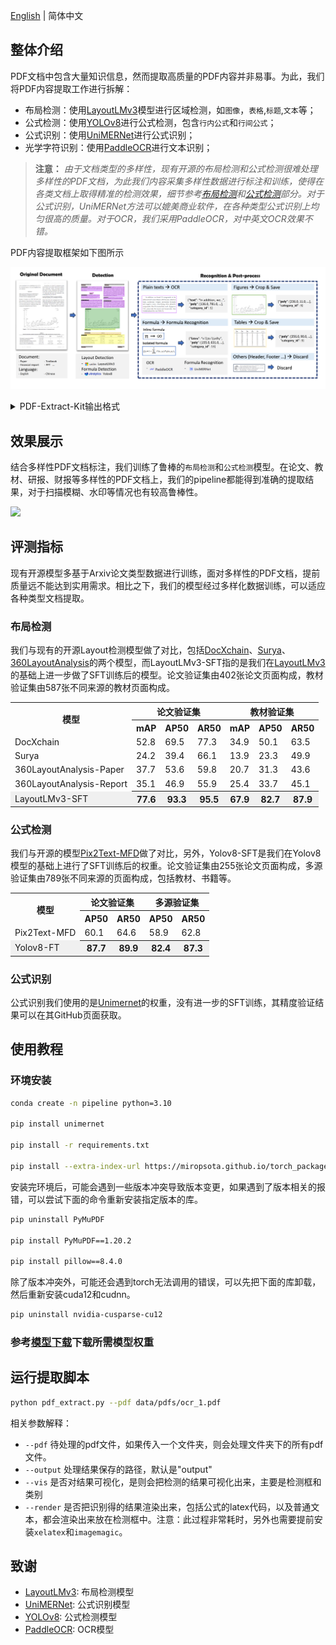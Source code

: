 [English](./README.md) | 简体中文

## 整体介绍

PDF文档中包含大量知识信息，然而提取高质量的PDF内容并非易事。为此，我们将PDF内容提取工作进行拆解：
- 布局检测：使用[LayoutLMv3](https://github.com/microsoft/unilm/tree/master/layoutlmv3)模型进行区域检测，如`图像`，`表格`,`标题`,`文本`等；
- 公式检测：使用[YOLOv8](https://github.com/ultralytics/ultralytics)进行公式检测，包含`行内公式`和`行间公式`；
- 公式识别：使用[UniMERNet](https://github.com/opendatalab/UniMERNet)进行公式识别；
- 光学字符识别：使用[PaddleOCR](https://github.com/PaddlePaddle/PaddleOCR)进行文本识别；

> **注意：** *由于文档类型的多样性，现有开源的布局检测和公式检测很难处理多样性的PDF文档，为此我们内容采集多样性数据进行标注和训练，使得在各类文档上取得精准的检测效果，细节参考[布局检测](#layout-anchor)和[公式检测](#mfd-anchor)部分。对于公式识别，UniMERNet方法可以媲美商业软件，在各种类型公式识别上均匀很高的质量。对于OCR，我们采用PaddleOCR，对中英文OCR效果不错。*


PDF内容提取框架如下图所示

![](assets/demo/pipeline_v2.png)


<details>
  <summary>PDF-Extract-Kit输出格式</summary>

```Bash
{
    "layout_dets": [    # 页中的元素
        {
            "category_id": 0, # 类别编号， 0~9，13~15
            "poly": [
                136.0, # 坐标为图片坐标，需要转换回pdf坐标, 顺序是 左上-右上-右下-左下的x,y坐标
                781.0,
                340.0,
                781.0,
                340.0,
                806.0,
                136.0,
                806.0
            ],
            "score": 0.69,   # 置信度
            "latex": ''      # 公式识别的结果，只有13,14有内容，其他为空，另外15是ocr的结果，这个key会换成text
        },
        ...
    ],
    "page_info": {         # 页信息：提取bbox时的分辨率大小，如果有缩放可以基于该信息进行对齐
        "page_no": 0,      # 页数
        "height": 1684,    # 页高
        "width": 1200      # 页宽
    }
}
```

其中category_id包含的类型如下：

```
{0: 'title',              # 标题
 1: 'plain text',         # 文本
 2: 'abandon',            # 包括页眉页脚页码和页面注释
 3: 'figure',             # 图片
 4: 'figure_caption',     # 图片描述
 5: 'table',              # 表格
 6: 'table_caption',      # 表格描述
 7: 'table_footnote',     # 表格注释
 8: 'isolate_formula',    # 行间公式（这个是layout的行间公式，优先级低于14）
 9: 'formula_caption',    # 行间公式的标号

 13: 'inline_formula',    # 行内公式
 14: 'isolated_formula',  # 行间公式
 15: 'ocr_text'}              # ocr识别结果
```
</details>


## 效果展示

结合多样性PDF文档标注，我们训练了鲁棒的`布局检测`和`公式检测`模型。在论文、教材、研报、财报等多样性的PDF文档上，我们的pipeline都能得到准确的提取结果，对于扫描模糊、水印等情况也有较高鲁棒性。


![](assets/demo/example.png)

## 评测指标

现有开源模型多基于Arxiv论文类型数据进行训练，面对多样性的PDF文档，提前质量远不能达到实用需求。相比之下，我们的模型经过多样化数据训练，可以适应各种类型文档提取。

<span id="layout-anchor"></span>
### 布局检测

我们与现有的开源Layout检测模型做了对比，包括[DocXchain](https://github.com/AlibabaResearch/AdvancedLiterateMachinery/tree/main/Applications/DocXChain)、[Surya](https://github.com/VikParuchuri/surya)、[360LayoutAnalysis](https://github.com/360AILAB-NLP/360LayoutAnalysis)的两个模型，而LayoutLMv3-SFT指的是我们在[LayoutLMv3](https://github.com/microsoft/unilm/blob/master/layoutlmv3)的基础上进一步做了SFT训练后的模型。论文验证集由402张论文页面构成，教材验证集由587张不同来源的教材页面构成。

<table>
    <tr>
        <th align="center" rowspan="2">模型</th> 
        <th colspan="3" align="center">论文验证集</th> 
        <th colspan="3" align="center">教材验证集</th> 
   </tr>
    <tr>
      	 <th>mAP</th>
         <th>AP50</th>
         <th>AR50</th>
         <th>mAP</th>
         <th>AP50</th>
         <th>AR50</th>    
    </tr>
    <tr>
        <td>DocXchain</td>
        <td>52.8</td>
        <td>69.5</td>
        <td>77.3</td> 
        <td>34.9</td>
        <td>50.1</td>
        <td>63.5</td>   
    </tr>
    <tr>
        <td>Surya</td>
        <td>24.2</td>
        <td>39.4</td>
        <td>66.1</td> 
        <td>13.9</td>
        <td>23.3</td>
        <td>49.9</td>   
    </tr>
    <tr>
        <td>360LayoutAnalysis-Paper</td>
        <td>37.7</td>
        <td>53.6</td>
        <td>59.8</td> 
        <td>20.7</td>
        <td>31.3</td>
        <td>43.6</td>   
    </tr>
    <tr>
        <td>360LayoutAnalysis-Report</td>
        <td>35.1</td>
        <td>46.9</td>
        <td>55.9</td> 
        <td>25.4</td>
        <td>33.7</td>
        <td>45.1</td>   
    </tr>
    <tr>
        <td bgcolor="#f0f0f0">LayoutLMv3-SFT</td>
        <th bgcolor="#f0f0f0">77.6</th>
        <th bgcolor="#f0f0f0">93.3</th>
        <th bgcolor="#f0f0f0">95.5</th> 
        <th bgcolor="#f0f0f0">67.9</th>
        <th bgcolor="#f0f0f0">82.7</th>
        <th bgcolor="#f0f0f0">87.9</th>   
    </tr>
</table>


<span id="mfd-anchor"></span>
### 公式检测

我们与开源的模型[Pix2Text-MFD](https://github.com/breezedeus/pix2text)做了对比，另外，Yolov8-SFT是我们在Yolov8模型的基础上进行了SFT训练后的权重。论文验证集由255张论文页面构成，多源验证集由789张不同来源的页面构成，包括教材、书籍等。

<table>
    <tr>
        <th align="center" rowspan="2">模型</th> 
        <th colspan="2" align="center">论文验证集</th> 
        <th colspan="2" align="center">多源验证集</th> 
   </tr>
    <tr>
         <th>AP50</th>
         <th>AR50</th>
         <th>AP50</th>
         <th>AR50</th>    
    </tr>
    <tr>
        <td>Pix2Text-MFD</td>
        <td>60.1</td> 
        <td>64.6</td>
        <td>58.9</td>
        <td>62.8</td>   
    </tr>
    <tr>
        <td bgcolor="#f0f0f0">Yolov8-FT</td>
        <th bgcolor="#f0f0f0">87.7</th> 
        <th bgcolor="#f0f0f0">89.9</th>
        <th bgcolor="#f0f0f0">82.4</th>
        <th bgcolor="#f0f0f0">87.3</th>   
    </tr>
</table>

### 公式识别

公式识别我们使用的是[Unimernet](https://github.com/opendatalab/UniMERNet)的权重，没有进一步的SFT训练，其精度验证结果可以在其GitHub页面获取。


## 使用教程

### 环境安装

```bash
conda create -n pipeline python=3.10

pip install unimernet

pip install -r requirements.txt

pip install --extra-index-url https://miropsota.github.io/torch_packages_builder detectron2==0.6+pt2.2.2cu121
```

安装完环境后，可能会遇到一些版本冲突导致版本变更，如果遇到了版本相关的报错，可以尝试下面的命令重新安装指定版本的库。

```bash
pip uninstall PyMuPDF

pip install PyMuPDF==1.20.2

pip install pillow==8.4.0
```

除了版本冲突外，可能还会遇到torch无法调用的错误，可以先把下面的库卸载，然后重新安装cuda12和cudnn。

```bash
pip uninstall nvidia-cusparse-cu12
```

### 参考[模型下载](models/README.md)下载所需模型权重



## 运行提取脚本

```bash 
python pdf_extract.py --pdf data/pdfs/ocr_1.pdf
```

相关参数解释：
- `--pdf` 待处理的pdf文件，如果传入一个文件夹，则会处理文件夹下的所有pdf文件。
- `--output` 处理结果保存的路径，默认是"output"
- `--vis` 是否对结果可视化，是则会把检测的结果可视化出来，主要是检测框和类别
- `--render` 是否把识别得的结果渲染出来，包括公式的latex代码，以及普通文本，都会渲染出来放在检测框中。注意：此过程非常耗时，另外也需要提前安装`xelatex`和`imagemagic`。




## 致谢

   - [LayoutLMv3](https://github.com/microsoft/unilm/tree/master/layoutlmv3): 布局检测模型
   - [UniMERNet](https://github.com/opendatalab/UniMERNet): 公式识别模型
   - [YOLOv8](https://github.com/ultralytics/ultralytics): 公式检测模型
   - [PaddleOCR](https://github.com/PaddlePaddle/PaddleOCR): OCR模型